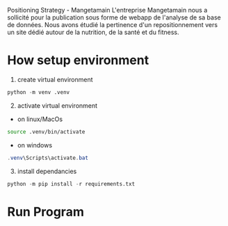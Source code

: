 Positioning Strategy - Mangetamain
L'entreprise Mangetamain nous a sollicité pour la publication sous forme de webapp de l'analyse de sa base de données. 
Nous avons étudié la pertinence d'un repositionnement vers un site dédié autour de la nutrition, de la santé et du fitness.



# How setup environment
1. create virtual environment
```python
python -m venv .venv
```

2. activate virtual environment
- on linux/MacOs
```bash
source .venv/bin/activate
```

-   on windows
``` powershell
.venv\Scripts\activate.bat
```

3. install dependancies
```python
python -m pip install -r requirements.txt
```

# Run Program



